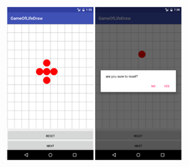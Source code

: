 <img src="GameOfLifeDraw/screenshots/main.png" width="200">
<img src="GameOfLifeDraw/screenshots/reset.png" width="200">

